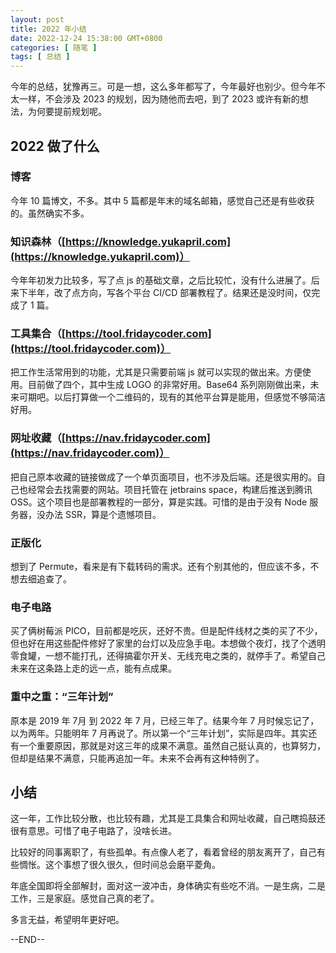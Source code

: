 ```yaml
---
layout: post
title: 2022 年小结
date: 2022-12-24 15:38:00 GMT+0800
categories: [ 随笔 ]
tags: [ 总结 ]
---
```


今年的总结，犹豫再三。可是一想，这么多年都写了，今年最好也别少。但今年不太一样，不会涉及 2023 的规划，因为随他而去吧，到了 2023 或许有新的想法，为何要提前规划呢。

<!-- more -->

## 2022 做了什么

### 博客

今年 10 篇博文，不多。其中 5 篇都是年末的域名邮箱，感觉自己还是有些收获的。虽然确实不多。

### 知识森林（[https://knowledge.yukapril.com](https://knowledge.yukapril.com)）

今年年初发力比较多，写了点 js 的基础文章，之后比较忙，没有什么进展了。后来下半年，改了点方向，写各个平台 CI/CD 部署教程了。结果还是没时间，仅完成了 1 篇。

### 工具集合（[https://tool.fridaycoder.com](https://tool.fridaycoder.com)）

把工作生活常用到的功能，尤其是只需要前端 js 就可以实现的做出来。方便使用。目前做了四个，其中生成 LOGO 的非常好用。Base64 系列刚刚做出来，未来可期吧。以后打算做一个二维码的，现有的其他平台算是能用，但感觉不够简洁好用。

### 网址收藏（[https://nav.fridaycoder.com](https://nav.fridaycoder.com)）

把自己原本收藏的链接做成了一个单页面项目，也不涉及后端。还是很实用的。自己也经常会去找需要的网站。项目托管在 jetbrains space，构建后推送到腾讯 OSS。这个项目也是部署教程的一部分，算是实践。可惜的是由于没有
Node 服务器，没办法 SSR，算是个遗憾项目。

### 正版化

想到了 Permute，看来是有下载转码的需求。还有个别其他的，但应该不多，不想去细追查了。

### 电子电路

买了俩树莓派 PICO，目前都是吃灰，还好不贵。但是配件线材之类的买了不少，但也好在用这些配件修好了家里的台灯以及应急手电。本想做个夜灯，找了个透明零食罐，一想不能打孔，还得搞霍尔开关、无线充电之类的，就停手了。希望自己未来在这条路上走的远一点，能有点成果。

### 重中之重：“三年计划”

原本是 2019 年 7月 到 2022 年 7 月，已经三年了。结果今年 7 月时候忘记了，以为两年。只能明年 7 月再说了。所以第一个“三年计划”，实际是四年。其实还有一个重要原因，那就是对这三年的成果不满意。虽然自己挺认真的，也算努力，但却是结果不满意，只能再追加一年。未来不会再有这种特例了。

## 小结

这一年，工作比较分散，也比较有趣，尤其是工具集合和网址收藏，自己瞎捣鼓还很有意思。可惜了电子电路了，没啥长进。

比较好的同事离职了，有些孤单。有点像人老了，看着曾经的朋友离开了，自己有些惆怅。这个事想了很久很久，但时间总会磨平菱角。

年底全国即将全部解封，面对这一波冲击，身体确实有些吃不消。一是生病，二是工作，三是家庭。感觉自己真的老了。

多言无益，希望明年更好吧。

--END--
